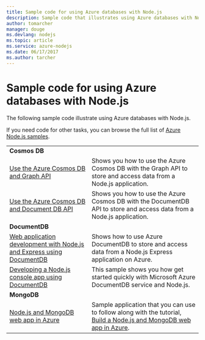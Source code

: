 ```yaml
---
title: Sample code for using Azure databases with Node.js
description: Sample code that illustrates using Azure databases with Node.js.
author: tomarcher
manager: douge
ms.devlang: nodejs
ms.topic: article
ms.service: azure-nodejs
ms.date: 06/17/2017
ms.author: tarcher
---
```


# Sample code for using Azure databases with Node.js

The following sample code illustrate using Azure databases with Node.js.

If you need code for other tasks, you can browse the full list of [Azure Node.js samples](https://azure.microsoft.com/resources/samples/?term=nodejs).

| | |
|---|---|
| **Cosmos DB** ||
| [Use the Azure Cosmos DB and Graph API](https://azure.microsoft.com/en-us/resources/samples/azure-cosmos-db-graph-nodejs-getting-started/) | Shows you how to use the Azure Cosmos DB with the Graph API to store and access data from a Node.js application. |
| [Use the Azure Cosmos DB and Document DB API](https://azure.microsoft.com/en-us/resources/samples/azure-cosmos-db-documentdb-nodejs-getting-started/) | Shows you how to use the Azure Cosmos DB with the DocumentDB API to store and access data from a Node.js application. |
| **DocumentDB** ||
| [Web application development with Node.js and Express using DocumentDB](https://azure.microsoft.com/en-us/resources/samples/documentdb-node-todo-app/) | Shows how to use Azure DocumentDB to store and access data from a Node.js Express application on Azure. |
| [Developing a Node.js console app using DocumentDB](https://azure.microsoft.com/en-us/resources/samples/documentdb-node-getting-started/) | This sample shows you how get started quickly with Microsoft Azure DocumentDB service and Node.js. |
| **MongoDB** ||
| [Node.js and MongoDB web app in Azure](https://azure.microsoft.com/en-us/resources/samples/meanjs/) | Sample application that you can use to follow along with the tutorial, [Build a Node.js and MongoDB web app in Azure](http://docs.microsoft.com/azure/app-service-web/app-service-web-tutorial-nodejs-mongodb-app?toc=/azure/node/toc.json&bc=/azure/node/toc.json). |



